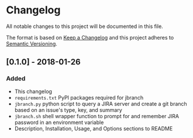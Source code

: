 # Changelog
All notable changes to this project will be documented in this file.

The format is based on [Keep a Changelog](http://keepachangelog.com/en/1.0.0/)
and this project adheres to [Semantic Versioning](http://semver.org/spec/v2.0.0.html).

## [0.1.0] - 2018-01-26
### Added
- This changelog
- `requirements.txt` PyPI packages required for jbranch
- `jbranch.py` python script to query a JIRA server and create a git branch based on an issue's type, key, and summary
- `jbranch.sh` shell wrapper function to prompt for and remember JIRA password in an environment variable
- Description, Installation, Usage, and Options sections to README
